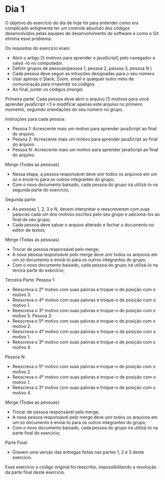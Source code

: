 # Dia 1
O objetivo do exercício do dia de hoje foi para entender como era complicado antigmente ter um controle absoluto dos códigos desenvolvidos pelas equipes de desenvolvimento de software e como o Git elimina esse problema.

Os requisitos do exercício eram:
- Abrir o artigo [5 motivos para aprender o javaScript] pelo navegador e salvá -lo no computador.
- Definir grupos de pessoas(pessoa 1, pessoa 2, pessoa 3, pessoa N )
- Cada pessoa deve seguir as intruções designadas para o seu número.
- Usar apenas o Slack, Zoom, email e qualquer outro meio de comunicação para trnasmitir os códigos.
- Ao final, juntar os códigos.(merge)

Primeira parte:
Cada pessoa deve abrir o arquivo [5 motivos para você aprender javaScript <3 e modificar apenas este arquivo no primeiro momento, seguindo orientações do seu número no grupo.

Instruções para cada pessoa:

- Pessoa 1: Acrescente mais um motivo para aprender javaScript ao final do arquivo.
- Pessoa 2: Acrescente mais um motivo para aprender javaScript ao final do arquivo.
- Pessoa N: Acrescente mais um motivo para aprender javaScript ao final do arquivo.

Merge (Todas as pessoas)
- Nessa etapa, a pessoa responsável deve unir todos os arquivos em um só e enviá-lo para os outros integrantes do grupo;
- Com o novo documento baixado, cada pessoa do grupo irá utilizá-lo na segunda parte do exercício;

Segunda parte:

- As pessoas 1, 2, 3 e N, devem interpretar e reescreverem com suas palavras cada um dos motivos escritos pelo seu grupo e adicioná-los ao final de seu grupo;
- Cada pessoa deve salvar o arquivo alterado e fechar o documento no editor de textos;

Merge (Todas as pessoas)
- Trocar de pessoa responsável pelo merge;
- A nova pessoa responsável pelo merge deve unir todos os arquivos em um só documento e enviá-lo para os outros integrantes do grupo;
- Com o novo documento baixado, cada pessoa do grupo irá utilizá-lo na tercira parte do exercício;

Terceira Parte:
Pessoa 1:
- Reescreva o 2º motivo com suas palvras e troque-o de posição com o motivo 3.
- Reescreva o 4º motivo com suas palvras e troque-o de posição com o motivo 1.
- Reescreva o 3º motivo com suas palvras e troque-o de posição com o motivo 5.
Pessoa 2:
- Reescreva o 5º motivo com suas palvras e troque-o de posição com o motivo 2.
- Reescreva o 4º motivo com suas palvras e troque-o de posição com o motivo 1.
- Reescreva o 3º motivo com suas palvras e troque-o de posição com o motivo 4.

Pessoa N:
- Reescreva o 5º motivo com suas palvras e troque-o de posição com o motivo 2.
- Reescreva o 4º motivo com suas palvras e troque-o de posição com o motivo 1.
- Reescreva o 3º motivo com suas palvras e troque-o de posição com o motivo 4.

Merge (Todas as pessoas)
- Trocar de pessoa responsável pelo merge;
- A nova pessoa responsável pelo merge deve unir todos os arquivos em um só documento e enviá-lo para os outros integrantes do grupo;
- Com o novo documento baixado, cada pessoa do grupo irá utilizá-lo na parte final do exercício;

Parte Final:
- Gravem uma versão das entregas feitas nas partes 1, 2 e 3 deste exercício.

Esse exercício o código original foi reescritio, impossibilitando a resolução da parte final deste exercício.


